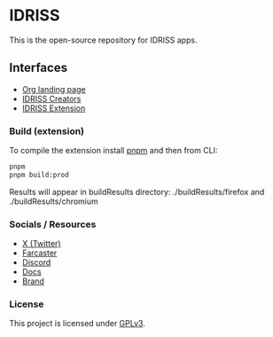 # IDRISS
This is the open-source repository for IDRISS apps.

## Interfaces
* [Org landing page](https://www.idriss.xyz)
* [IDRISS Creators](https://www.idriss.xyz/creators)
* [IDRISS Extension](https://chrome.google.com/webstore/detail/idriss-crypto/fghhpjoffbgecjikiipbkpdakfmkbmig)

### Build (extension)
To compile the extension install [pnpm](https://pnpm.io/) and then from CLI:

```bash
pnpm
pnpm build:prod
```

Results will appear in buildResults directory: ./buildResults/firefox and ./buildResults/chromium

### Socials / Resources
* [X (Twitter)](https://x.com/idriss_xyz)
* [Farcaster](https://farcaster.xyz/idriss_)
* [Discord](https://www.idriss.xyz/discord)
* [Docs](https://docs.idriss.xyz/)
* [Brand](https://docs.idriss.xyz/resources/brand)

### License

This project is licensed under [GPLv3](https://github.com/idriss-xyz/core/blob/master/LICENSE).
